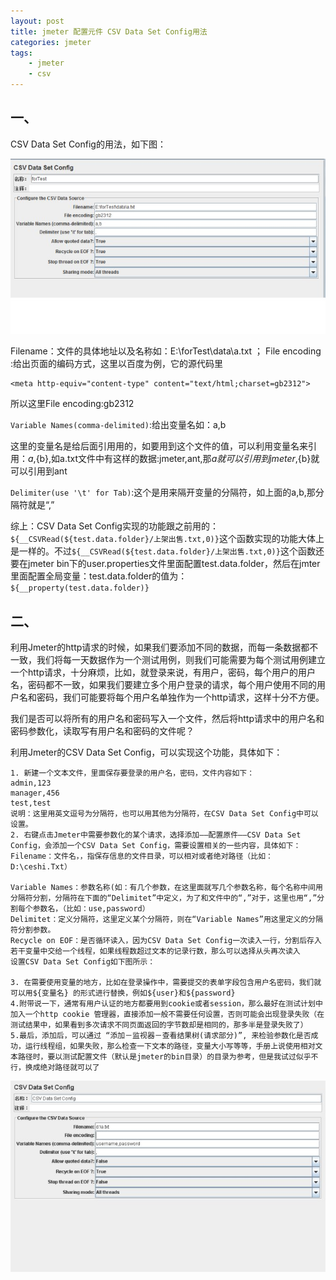 ```yaml
---
layout: post
title: jmeter 配置元件 CSV Data Set Config用法
categories: jmeter
tags: 
    - jmeter
    - csv
---
```


## 一、

CSV Data Set Config的用法，如下图：

<img src="/media/img/jmeter-csv.jpg">

Filename：文件的具体地址以及名称如：E:\forTest\data\a.txt ；
File encoding :给出页面的编码方式，这里以百度为例，它的源代码里

    <meta http-equiv="content-type" content="text/html;charset=gb2312"> 

所以这里File encoding:gb2312

`Variable Names(comma-delimited)`:给出变量名如：a,b

这里的变量名是给后面引用用的，如要用到这个文件的值，可以利用变量名来引用：${a},${b},如a.txt文件中有这样的数据:jmeter,ant,那${a}就可以引用到jmeter,${b}就可以引用到ant

`Delimiter(use '\t' for Tab)`:这个是用来隔开变量的分隔符，如上面的a,b,那分隔符就是“,”

综上：CSV Data Set Config实现的功能跟之前用的：`${__CSVRead(${test.data.folder}/上架出售.txt,0)}`这个函数实现的功能大体上是一样的。不过`${__CSVRead(${test.data.folder}/上架出售.txt,0)}`这个函数还要在jmeter bin下的user.properties文件里面配置test.data.folder，然后在jmter 里面配置全局变量：test.data.folder的值为：`${__property(test.data.folder)}`

## 二、

利用Jmeter的http请求的时候，如果我们要添加不同的数据，而每一条数据都不一致，我们将每一天数据作为一个测试用例，则我们可能需要为每个测试用例建立一个http请求，十分麻烦，比如，就登录来说，有用户，密码，每个用户的用户名，密码都不一致，如果我们要建立多个用户登录的请求，每个用户使用不同的用户名和密码，我们可能要将每个用户名单独作为一个http请求，这样十分不方便。

我们是否可以将所有的用户名和密码写入一个文件，然后将http请求中的用户名和密码参数化，读取写有用户名和密码的文件呢？

利用Jmeter的CSV Data Set Config，可以实现这个功能，具体如下：

    1. 新建一个文本文件，里面保存要登录的用户名，密码，文件内容如下：
    admin,123
    manager,456
    test,test
    说明：这里用英文逗号为分隔符，也可以用其他为分隔符，在CSV Data Set Config中可以设置。
    2. 右键点击Jmeter中需要参数化的某个请求，选择添加——配置原件——CSV Data Set Config，会添加一个CSV Data Set Config，需要设置相关的一些内容，具体如下：
    Filename：文件名，，指保存信息的文件目录，可以相对或者绝对路径（比如：D:\ceshi.Txt）

    Variable Names：参数名称(如：有几个参数，在这里面就写几个参数名称，每个名称中间用分隔符分割，分隔符在下面的“Delimitet”中定义，为了和文件中的“,”对于，这里也用“,”分割每个参数名，（比如：use,password）
    Delimitet：定义分隔符，这里定义某个分隔符，则在“Variable Names”用这里定义的分隔符分割参数。
    Recycle on EOF：是否循环读入，因为CSV Data Set Config一次读入一行，分割后存入若干变量中交给一个线程，如果线程数超过文本的记录行数，那么可以选择从头再次读入
    设置CSV Data Set Config如下图所示：

    3. 在需要使用变量的地方，比如在登录操作中，需要提交的表单字段包含用户名密码，我们就可以用${变量名} 的形式进行替换，例如${user}和${password}
    4.附带说一下，通常有用户认证的地方都要用到cookie或者session，那么最好在测试计划中加入一个http cookie 管理器，直接添加一般不需要任何设置，否则可能会出现登录失败（在测试结果中，如果看到多次请求不同页面返回的字节数却是相同的，那多半是登录失败了）
    5.最后，添加后，可以通过 “添加－监视器－查看结果树(请求部分)”, 来检验参数化是否成功，运行线程组，如果失败，那么检查一下文本的路径，变量大小写等等，手册上说使用相对文本路径时，要以测试配置文件（默认是jmeter的bin目录）的目录为参考，但是我试过似乎不行，换成绝对路径就可以了


<img src="/media/img/jmeter-csv-2.jpg">
